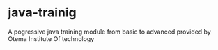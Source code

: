 # java-trainig
A pogressive java training module from basic to advanced provided by Otema Institute Of technology
